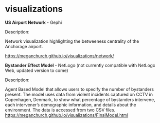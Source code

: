 # visualizations


<b>US Airport Network</b> - Gephi

Description: 

Network visualization highlighting the betweeness centrality of the Anchorage airport. 

https://meganchurch.github.io/visualizations/network/



<b>Bystander Effect Model</b> - NetLogo (not currently compatible with NetLogo Web, updated version to come)

Description:

Agent Based Model that allows users to specify the number of bystanders present. The model uses data from violent incidents captured on CCTV in Copenhagen, Denmark, to show what percentage of bystanders intervene, each intervener’s demographic information, and details about the environment. The data is accessed from two CSV files.
https://meganchurch.github.io/visualizations/FinalModel.html
